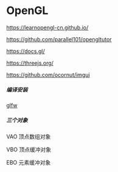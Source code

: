 # OpenGL

https://learnopengl-cn.github.io/

https://github.com/parallel101/opengltutor

https://docs.gl/

https://threejs.org/

https://github.com/ocornut/imgui

##### 编译安装

[glfw](https://www.glfw.org/)



##### 三个对象

VAO 顶点数组对象

VBO 顶点缓冲对象

EBO 元素缓冲对象


###